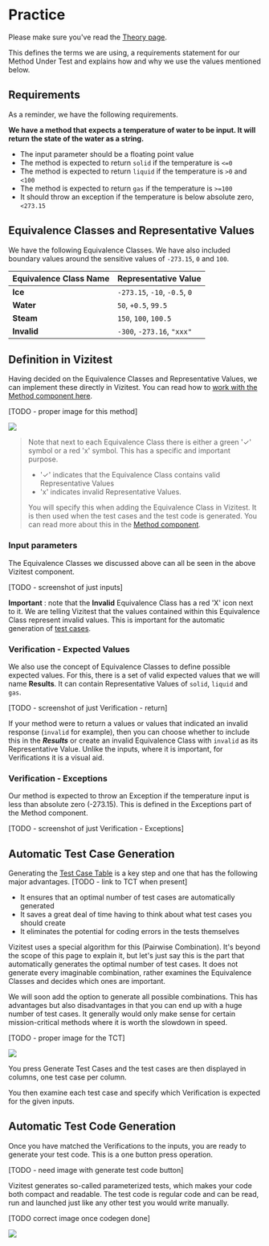 # Practice
Please make sure you've read the [Theory page](theory-ecs.md). 

This defines the terms we are using, a requirements statement for our Method Under Test and explains how and why we use the values mentioned below.

## Requirements
As a reminder, we have the following requirements.

**We have a method that expects a temperature of water to be input. It will return the state of the water as a string.**

- The input parameter should be a floating point value
- The method is expected to return ```solid``` if the temperature is ```<=0```
- The method is expected to return ```liquid``` if the temperature is ```>0``` and ```<100```
- The method is expected to return ```gas``` if the temperature is ```>=100```
- It should throw an exception if the temperature is below absolute zero, ```<273.15```

## Equivalence Classes and Representative Values
We have the following Equivalence Classes. We have also included boundary values around the sensitive values of ```-273.15```, ```0``` and ```100```.

| Equivalence Class Name | Representative Value                          |
|------------------------|-----------------------------------------------|
| **Ice**                | ```-273.15```, ```-10```, ```-0.5```, ```0``` |
| **Water**              | ```50```, ```+0.5```, ```99.5```              |
| **Steam**              | ```150```, ```100```, ```100.5```             |
| **Invalid**            | ```-300```, ```-273.16```, ```"xxx"```        |

## Definition in Vizitest
Having decided on the Equivalence Classes and Representative Values, we can implement these directly in Vizitest. You can read how to [work with the Method component here](method-component.md).

[TODO - proper image for this method]

![](method-water.png)

>
>Note that next to each Equivalence Class there is either a green '✓' symbol or a red 'x' symbol. This has a specific and important purpose. 
>
>- '✓' indicates that the Equivalence Class contains valid Representative Values
>- 'x' indicates invalid Representative Values.
>
>You will specify this when adding the Equivalence Class in Vizitest. It is then used when the test cases and the test code is generated. You can read more about this in the [Method component](method-component.md).


### Input parameters
The Equivalence Classes we discussed above can all be seen in the above Vizitest component.

[TODO - screenshot of just inputs]

**Important** : note that the **Invalid** Equivalence Class has a red 'X' icon next to it. We are telling Vizitest that the values contained within this Equivalence Class represent invalid values. This is important for the automatic generation of [test cases](#automatic-test-case-generation).

### Verification - Expected Values
We also use the concept of Equivalence Classes to define possible expected values. For this, there is a set of valid expected values that we will name **Results**. It can contain Representative Values of ```solid```, ```liquid``` and ```gas```.

[TODO - screenshot of just Verification - return]

If your method were to return a values or values that indicated an invalid response (```invalid``` for example), then you can choose whether to include this in the ***Results*** or create an invalid Equivalence Class with ```invalid``` as its Representative Value. Unlike the inputs, where it is important, for Verifications it is a visual aid.

### Verification - Exceptions
Our method is expected to throw an Exception if the temperature input is less than absolute zero (-273.15). This is defined in the Exceptions part of the Method component.

[TODO - screenshot of just Verification - Exceptions]

## Automatic Test Case Generation
Generating the [Test Case Table](test-case-table.md) is a key step and one that has the following major advantages.
[TODO - link to TCT when present]

- It ensures that an optimal number of test cases are automatically generated
- It saves a great deal of time having to think about what test cases you should create
- It eliminates the potential for coding errors in the tests themselves

Vizitest uses a special algorithm for this (Pairwise Combination). It's beyond the scope of this page to explain it, but let's just say this is the part that automatically generates the optimal number of test cases. It does not generate every imaginable combination, rather examines the Equivalence Classes and decides which ones are important.

We will soon add the option to generate all possible combinations. This has advantages but also disadvantages in that you can end up with a huge number of test cases. It generally would only make sense for certain mission-critical methods where it is worth the slowdown in speed.

[TODO - proper image for the TCT]

![](test-case-table.png)

You press Generate Test Cases and the test cases are then displayed in columns, one test case per column.

You then examine each test case and specify which Verification is expected for the given inputs.

## Automatic Test Code Generation
Once you have matched the Verifications to the inputs, you are ready to generate your test code. This is a one button press operation.

[TODO - need image with generate test code button]

Vizitest generates so-called parameterized tests, which makes your code both compact and readable. The test code is regular code and can be read, run and launched just like any other test you would write manually. 

[TODO correct image once codegen done]

![](codegen.png)

